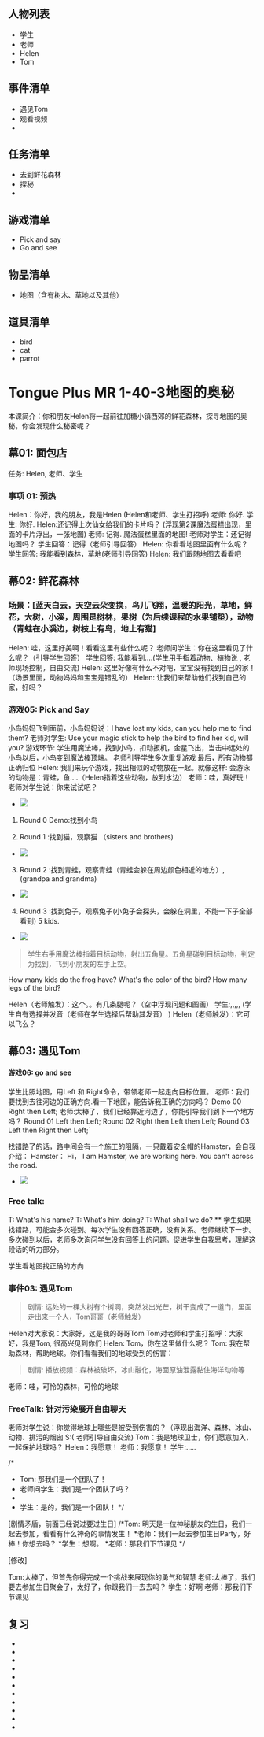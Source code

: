 ## 人物列表
*  学生
*  老师
*  Helen
*  Tom

## 事件清单
*  遇见Tom
*  观看视频
*

## 任务清单
*  去到鲜花森林
*  探秘
*

## 游戏清单
*  Pick and say
*  Go and see

## 物品清单
*  地图（含有树木、草地以及其他）


## 道具清单
*  bird
*  cat
*  parrot

# Tongue Plus MR 1-40-3地图的奥秘

本课简介：你和朋友Helen将一起前往加糖小镇西郊的鲜花森林，探寻地图的奥秘，你会发现什么秘密呢？


## 幕01: 面包店
任务: Helen, 老师、学生

### 事项 01: 预热
Helen：你好，我的朋友，我是Helen (Helen和老师、学生打招呼)
老师: 你好.
学生: 你好.
Helen:还记得上次仙女给我们的卡片吗？
(浮现第2课魔法蛋糕出现，里面的卡片浮出，一张地图)
老师: 记得. 魔法蛋糕里面的地图!
老师对学生：还记得地图吗？
学生回答：记得（老师引导回答）
Helen: 你看看地图里面有什么呢？
学生回答: 我能看到森林，草地(老师引导回答)
Helen: 我们跟随地图去看看吧



## 幕02: 鲜花森林
### 场景：[蓝天白云，天空云朵变换，鸟儿飞翔，温暖的阳光，草地，鲜花，大树，小溪，周围是树林，果树（为后续课程的水果铺垫），动物（青蛙在小溪边，树枝上有鸟，地上有猫]
Helen: 哇，这里好美啊！看看这里有些什么呢？
老师问学生：你在这里看见了什么呢？（引导学生回答）
学生回答: 我能看到….(学生用手指着动物、植物说 , 老师现场控制，自由交流)
Helen: 这里好像有什么不对吧，宝宝没有找到自己的家！（场景里面，动物妈妈和宝宝是错乱的）
Helen: 让我们来帮助他们找到自己的家，好吗？
### 游戏05: Pick and Say
小鸟妈妈飞到面前，小鸟妈妈说：I have lost my kids, can you help me to find them?
老师对学生: Use your magic stick to help the bird to find her kid, will you?
游戏环节: 学生用魔法棒，找到小鸟，扣动扳机，金星飞出，当击中远处的小鸟以后，小鸟变到魔法棒顶端。
老师引导学生多次重复游戏 最后，所有动物都正确归位
Helen: 我们来玩个游戏，找出相似的动物放在一起。就像这样: 会游泳的动物是：青蛙，鱼….（Helen指着这些动物，放到水边）
老师：哇，真好玩！
老师对学生说：你来试试吧？

* ![](.SB_0103_lesson03_images\031.png)

1. Round 0 Demo:找到小鸟

2. Round 1     :找到猫，观察猫  （sisters and brothers)
* ![](.SB_0103_lesson03_images\036.png)
3. Round 2     :找到青蛙，观察青蛙（青蛙会躲在周边颜色相近的地方）, (grandpa and grandma)
* ![](.SB_0103_lesson03_images\033.png)
4. Round 3     :找到兔子，观察兔子(小兔子会探头，会躲在洞里，不能一下子全部看到) 5 kids.
* ![](.SB_0103_lesson03_images\034.png)



> 学生右手用魔法棒指着目标动物，射出五角星。五角星碰到目标动物，判定为找到，飞到小朋友的左手上空。

How many kids do the frog have?
What's the color of the bird?
How many legs of the bird?

Helen（老师触发）：这个。。有几条腿呢？（空中浮现问题和图画）
学生:,,,,,
(学生自有选择并发音（老师在学生选择后帮助其发音）
)
Helen（老师触发）：它可以飞么？

## 幕03: 遇见Tom
#### 游戏06: go and see
学生比照地图，用Left 和 Right命令，带领老师一起走向目标位置。
老师：我们要找到去往河边的正确方向.看一下地图，能告诉我正确的方向吗？
Demo  00 Right then Left; 
老师:太棒了，我们已经靠近河边了，你能引导我们到下一个地方吗？
Round 01 Left then Left;
Round 02 Right then Left then Left;
Round 03 Left then Right then Left;` 


找错路了的话，路中间会有一个施工的阻隔，一只戴着安全帽的Hamster，会自我介绍：
Hamster： Hi， I am Hamster, we are working here. You can't across the road.
* ![](.SB_0103_lesson03_images\035.png)

### Free talk:
T: What's his name?
T: What's him doing?
T: What shall we do?
** 学生如果找错路，可能会多次碰到。每次学生没有回答正确，没有关系。老师继续下一步。多次碰到以后，老师多次询问学生没有回答上的问题。促进学生自我思考，理解这段话的听力部分。

学生看地图找正确的方向

### 事件03: 遇见Tom
>剧情: 远处的一棵大树有个树洞，突然发出光芒，树干变成了一道门，里面走出来一个人，Tom哥哥（老师触发）

Helen对大家说：大家好，这是我的哥哥Tom
Tom对老师和学生打招呼：大家好，我是Tom, 很高兴见到你们
Helen: Tom，你在这里做什么呢？
Tom: 我在帮助森林，帮助地球。你们看看我们的地球受到的伤害：

>剧情: 播放视频：森林被破坏，冰山融化，海面原油泄露黏住海洋动物等



老师：哇，可怜的森林，可怜的地球

### FreeTalk: 针对污染展开自由聊天
老师对学生说：你觉得地球上哪些是被受到伤害的？（浮现出海洋、森林、冰山、动物、排污的烟囱
S:( 老师引导自由交流)
Tom：我是地球卫士，你们愿意加入，一起保护地球吗？
Helen：我愿意！
老师：我愿意！
学生:…..


/*
* Tom: 那我们是一个团队了！
* 老师问学生：我们是一个团队了吗？
*
* 学生：是的，我们是一个团队！
*/

[剧情矛盾，前面已经说过要过生日]
/*Tom: 明天是一位神秘朋友的生日，我们一起去参加，看看有什么神奇的事情发生！
*老师：我们一起去参加生日Party，好棒！你想去吗？
*学生：想啊。
*老师：那我们下节课见
*/

[修改]

Tom:太棒了，但首先你得完成一个挑战来展现你的勇气和智慧
老师:太棒了，我们要去参加生日聚会了，太好了，你跟我们一去去吗？
学生：好啊
老师：那我们下节课见




## 复习

* 
* 
* 
* 
* 
* 
* 
* 
* 
* 
*
 